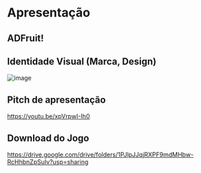 # Apresentação

## ADFruit!

## Identidade Visual (Marca, Design)

![image](https://github.com/ICEI-PUC-Minas-PPC-CC/ppc-cc-2023-2-ment2-manha-realidadevirtualadefip/assets/137020741/d80d9287-9366-4e56-a50e-4e1b2e64a37a)



## Pitch de apresentação

https://youtu.be/xpVrpwI-Ih0


## Download do Jogo

https://drive.google.com/drive/folders/1PJlpJJqjRXPF9mdMHbw-RcHhbnZpSuIv?usp=sharing

